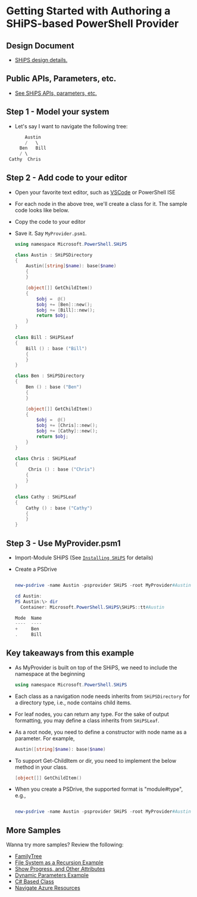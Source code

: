 # Getting Started with Authoring a SHiPS-based PowerShell Provider

## Design Document

- [SHiPS design details.][design]

## Public APIs, Parameters, etc.

- [See SHiPS APIs, parameters, etc.][api]

## Step 1 - Model your system

- Let's say I want to navigate the following tree:

```powershell
       Austin
       /   \
     Ben   Bill
     / \
 Cathy  Chris
```

## Step 2 - Add code to your editor

- Open your favorite text editor, such as [VSCode][vscode] or PowerShell ISE
- For each node in the above tree, we'll create a class for it. The sample code looks like below.
- Copy the code to your editor
- Save it. Say `MyProvider.psm1`.

  ```powershell
  using namespace Microsoft.PowerShell.SHiPS

  class Austin : SHiPSDirectory
  {
      Austin([string]$name): base($name)
      {
      }

      [object[]] GetChildItem()
      {
          $obj =  @()
          $obj += [Ben]::new();
          $obj += [Bill]::new();
          return $obj;
      }
  }

  class Bill : SHiPSLeaf
  {
      Bill () : base ("Bill")
      {
      }
  }

  class Ben : SHiPSDirectory
  {
      Ben () : base ("Ben")
      {
      }

      [object[]] GetChildItem()
      {
          $obj =  @()
          $obj += [Chris]::new();
          $obj += [Cathy]::new();
          return $obj;
      }
  }

  class Chris : SHiPSLeaf
  {
       Chris () : base ("Chris")
      {
      }
  }

  class Cathy : SHiPSLeaf
  {
      Cathy () : base ("Cathy")
      {
      }
  }

  ```

## Step 3 - Use MyProvider.psm1

- Import-Module SHiPS (See [`Installing SHiPS`][readme] for details)
- Create a PSDrive

  ```powershell

  new-psdrive -name Austin -psprovider SHiPS -root MyProvider#Austin

  cd Austin:
  PS Austin:\> dir
    Container: Microsoft.PowerShell.SHiPS\SHiPS::tt#Austin

  Mode  Name
  ----  ----
  +     Ben
  .     Bill

  ```

## Key takeaways from this example

- As MyProvider is built on top of the SHiPS, we need to include the namespace at the beginning
  ```powerShell
  using namespace Microsoft.PowerShell.SHiPS
  ```
- Each class as a navigation node needs inherits from `SHiPSDirectory` for a directory type, i.e., node contains child items.
- For leaf nodes, you can return any type. For the sake of output formatting, you may define a class inherits from `SHiPSLeaf`.

- As a root node, you need to define a constructor with node name as a parameter. For example,

  ```powershell
  Austin([string]$name): base($name)

  ```
- To support Get-ChildItem or dir, you need to implement the below method in your class.

  ```powershell
  [object[]] GetChildItem()

  ```
- When you create a PSDrive, the supported format is "module#type", e.g.,

  ```powershell

  new-psdrive -name Austin -psprovider SHiPS -root MyProvider#Austin
  ```

## More Samples

Wanna try more samples? Review the following:

- [FamilyTree][ft]
- [File System as a Recursion Example][fs]
- [Show Progress, and Other Attributes][sp]
- [Dynamic Parameters Example][ds]
- [C# Based Class][csharp]
- [Navigate Azure Resources][az]

[vscode]: https://github.com/PowerShell/PowerShell/blob/master/docs/learning-powershell/using-vscode.md#editing-with-vs-code
[readme]: ../README.md#Installing-SHiPS
[ft]: ../samples/FamilyTree
[fs]: ../samples/FileSystem
[sp]: ../samples/ShowProgress
[csharp]: ../samples/FamilyTreeInCSharp
[ds]: ../samples/DynamicParameter
[az]: https://github.com/PowerShell/AzurePSDrive
[design]: ./Design.md
[api]: ./PublicAPIsAndMore.md
